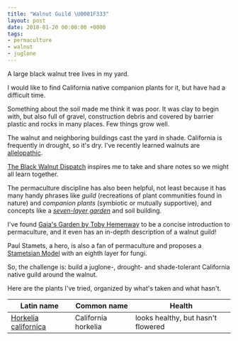 ```yaml
---
title: "Walnut Guild \U0001F333"
layout: post
date: 2018-01-20 00:00:00 +0000
tags:
- permaculture
- walnut
- juglone
---
```

A large black walnut tree lives in my yard.

I would like to find California native companion plants for it, but have had a difficult time.

Something about the soil made me think it was poor. It was clay to begin with, but also full of gravel, construction debris and covered by barrier plastic and rocks in many places. Few things grow well.

The walnut and neighboring buildings cast the yard in shade. California is frequently in drought, so it's dry. I've recently learned walnuts are [allelopathic](https://en.wikipedia.org/wiki/Allelopathy).

[The Black Walnut Dispatch](https://blackwalnutdispatch.com/the-black-walnut-society/) inspires me to take and share notes so we might all learn together.

The permaculture discipline has also been helpful, not least because it has many handy phrases like _guild_ (recreations of plant communities found in nature) and _companion plants_ (symbiotic or mutually supportive), and concepts like a [_seven-layer garden_](https://www.chelseagreen.com/blogs/designing-a-forest-garden-the-seven-story-garden/) and soil building.

I've found [Gaia's Garden by Toby Hemenway](https://www.chelseagreen.com/gaias-garden-second-edition) to be a concise introduction to permaculture, and it even has an in-depth description of a walnut guild!

Paul Stamets, a hero, is also a fan of permaculture and proposes a [Stametsian Model](http://www.fungi.com/blog/items/permaculture-with-a-mycological-twist.html) with an eighth layer for fungi.

So, the challenge is: build a juglone-, drought- and shade-tolerant California native guild around the walnut.

Here are the plants I've tried, organized by what's taken and what hasn't.

| Latin name | Common name | Health |
| --- | --- | --- |
| [Horkelia californica](https://www.inaturalist.org/taxa/61737-Horkelia-californica) | California horkelia | looks healthy, but hasn't flowered |